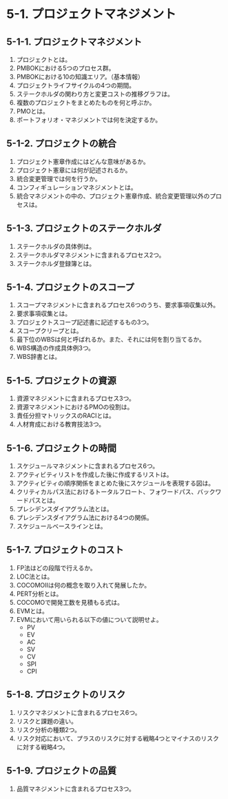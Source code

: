 # 5-1. プロジェクトマネジメント

## 5-1-1. プロジェクトマネジメント

1. プロジェクトとは。
2. PMBOKにおける5つのプロセス群。
3. PMBOKにおける10の知識エリア。（基本情報）
4. プロジェクトライフサイクルの4つの期間。
5. ステークホルダの関わり方と変更コストの推移グラフは。
6. 複数のプロジェクトをまとめたものを何と呼ぶか。
7. PMOとは。
8. ポートフォリオ・マネジメントでは何を決定するか。

## 5-1-2. プロジェクトの統合

1. プロジェクト憲章作成にはどんな意味があるか。
2. プロジェクト憲章には何が記述されるか。
3. 統合変更管理では何を行うか。
4. コンフィギュレーションマネジメントとは。
5. 統合マネジメントの中の、プロジェクト憲章作成、統合変更管理以外のプロセスは。

## 5-1-3. プロジェクトのステークホルダ

1. ステークホルダの具体例は。
2. ステークホルダマネジメントに含まれるプロセス2つ。
3. ステークホルダ登録簿とは。

## 5-1-4. プロジェクトのスコープ

1. スコープマネジメントに含まれるプロセス6つのうち、要求事項収集以外。
2. 要求事項収集とは。
3. プロジェクトスコープ記述書に記述するもの3つ。
4. スコープクリープとは。
5. 最下位のWBSは何と呼ばれるか。また、それには何を割り当てるか。
6. WBS構造の作成具体例3つ。
7. WBS辞書とは。

## 5-1-5. プロジェクトの資源

1. 資源マネジメントに含まれるプロセス3つ。
2. 資源マネジメントにおけるPMOの役割は。
3. 責任分担マトリックスのRACIとは。
4. 人材育成における教育技法3つ。

## 5-1-6. プロジェクトの時間

1. スケジュールマネジメントに含まれるプロセス6つ。
2. アクティビティリストを作成した後に作成するリストは。
3. アクティビティの順序関係をまとめた後にスケジュールを表現する図は。
4. クリティカルパス法におけるトータルフロート、フォワードパス、バックワードパスとは。
4. プレシデンスダイアグラム法とは。
4. プレシデンスダイアグラム法における4つの関係。
4. スケジュールベースラインとは。

## 5-1-7. プロジェクトのコスト

1. FP法はどの段階で行えるか。
2. LOC法とは。
3. COCOMOⅡは何の概念を取り入れて発展したか。
4. PERT分析とは。
5. COCOMOで開発工数を見積もる式は。
6. EVMとは。
7. EVMにおいて用いられる以下の値について説明せよ。
   * PV
   * EV
   * AC
   * SV
   * CV
   * SPI
   * CPI

## 5-1-8. プロジェクトのリスク

1. リスクマネジメントに含まれるプロセス6つ。
2. リスクと課題の違い。
3. リスク分析の種類2つ。
4. リスク対応において、プラスのリスクに対する戦略4つとマイナスのリスクに対する戦略4つ。

## 5-1-9. プロジェクトの品質

1. 品質マネジメントに含まれるプロセス3つ。
